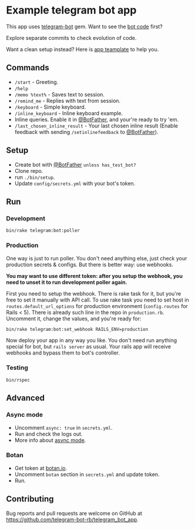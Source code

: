 # Example telegram bot app

This app uses [telegram-bot](https://github.com/telegram-bot-rb/telegram-bot) gem.
Want to see the [bot code](https://github.com/telegram-bot-rb/telegram_bot_app/blob/master/app/controllers/telegram_webhooks_controller.rb)
first?

Explore separate commits to check evolution of code.

Want a clean setup instead?
Here is [app teamplate](https://github.com/telegram-bot-rb/rails_template) to help you.

## Commands

- `/start` - Greeting.
- `/help`
- `/memo %text%` - Saves text to session.
- `/remind_me` - Replies with text from session.
- `/keyboard` - Simple keyboard.
- `/inline_keyboard` - Inline keyboard example.
- Inline queries. Enable it in [@BotFather](https://telegram.me/BotFather),
  and your're ready to try 'em.
- `/last_chosen_inline_result` - Your last chosen inline result
  (Enable feedback with sending `/setinlinefeedback`
  to [@BotFather](https://telegram.me/BotFather)).

## Setup

- Create bot with [@BotFather](https://telegram.me/BotFather) `unless has_test_bot?`
- Clone repo.
- run `./bin/setup`.
- Update `config/secrets.yml` with your bot's token.

## Run

### Development

```
bin/rake telegram:bot:poller
```

### Production

One way is just to run poller. You don't need anything else, just check
your production secrets & configs. But there is better way: use webhooks.

__You may want to use different token: after you setup the webhook,
you need to unset it to run development poller again.__

First you need to setup the webhook. There is rake task for it,
but you're free to set it manually with API call.
To use rake task you need to set host in `routes.default_url_options`
for production environment (`config.routes` for Rails < 5).
There is already such line in the repo in `production.rb`.
Uncomment it, change the values, and you're ready for:

```
bin/rake telegram:bot:set_webhook RAILS_ENV=production
```

Now deploy your app in any way you like. You don't need run anything special for bot,
but `rails server` as usual. Your rails app will receive webhooks and bypass them
to bot's controller.

### Testing

```
bin/rspec
```

## Advanced

### Async mode

- Uncomment `async: true` in `secrets.yml`.
- Run and check the logs out.
- More info about [async mode](https://github.com/telegram-bot-rb/telegram-bot#async-mode).

### Botan

- Get token at [botan.io](http://botan.io/).
- Uncomment `botan` section in `secrets.yml` and update token.
- Run.

## Contributing

Bug reports and pull requests are welcome on GitHub at https://github.com/telegram-bot-rb/telegram_bot_app.
